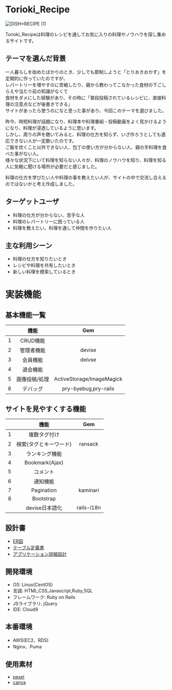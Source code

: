 # Torioki_Recipe

![DISH×RECIPE (1)](https://user-images.githubusercontent.com/106646758/187017213-e1a99488-b11e-429e-af4a-a8643e04fbf3.png)

Torioki_Recipeは料理のレシピを通してお気に入りの料理やノウハウを探し集めるサイトです。

## テーマを選んだ背景
一人暮らしを始めたばかりのとき、少しでも節制しようと「とりおきおかず」を定期的に作っていたのですが、<br>
レパートリーを増やすのに苦戦したり、親から教わってこなかった食材の下ごしらえや当たり前の知識がなくて<br>
食材をダメにした経験があり、その時に「普段投稿されているレシピに、直接料理の注意点などが後書きできる」<br>
サイトがあったら使うのになと思った事があり、今回このテーマを選びました。<br>

昨今、時短料理が話題になり、料理本や料理番組・投稿動画をよく見かけるようになり、料理が浸透しているように思います。<br>
しかし、周りの声を聴いてみると、料理の仕方を知らず、いざ作ろうとしても適応できない人が一定数いたのです。<br>
ご飯を炊くこと以外できない人、包丁の使い方が分からない人、親の手料理を食べた事がない人。<br>
様々な状況下にいて料理を知らない人々が、料理のノウハウを知り、料理を知る人に気軽に聞ける場所が必要だと感じました。<br>

料理の仕方を学びたい人や料理の事を教えたい人が、サイトの中で交流し合えるのではないかと考え作成しました。

## ターゲットユーザ
- 料理の仕方が分からない、苦手な人
- 料理のレパートリーに困っている人
- 料理を教えたい、料理を通して仲間を作りたい人

## 主な利用シーン
- 料理の仕方を知りたいとき
- レシピや料理を共有したいとき
- 新しい料理を模索しているとき

# 実装機能
## 基本機能一覧
| | 機能 | Gem |
|:-:|:-:|:-:|
|1|CRUD機能||
|2|管理者機能|devise|
|3|会員機能|deivse|
|4|退会機能||
|5|画像投稿/処理|ActiveStorage/ImageMagick|
|6|デバッグ|pry-byebug,pry-rails|

## サイトを見やすくする機能
||機能|Gem|
|:-:|:-:|:-:|
|1|複数タグ付け||
|2|検索(タグとキーワード)|ransack|
|3|ランキング機能||
|4|Bookmark(Ajax)||
|5|コメント||
|6|通知機能||
|7|Pagination|kaminari|
|8|Bootstrap||
||devise日本語化|rails-i18n|

## 設計書
- [ER図](https://app.diagrams.net/#G19IT4eb-ODjpnKxVwaQqhCoQIzikn0yAO)
- [テーブル定義書](https://docs.google.com/spreadsheets/d/1_RG8K9y7yeDuKJj9YIw1XFF6M2Hqrjxr1tLJaWPnFFk/edit#gid=1373217982)
- [アプリケーション詳細設計](https://docs.google.com/spreadsheets/d/1lDUJL8e82KvzuksykRMzJr56p5FeuLPuo7mrQIVGZZw/edit#gid=868872552)

## 開発環境
- OS: Linux(CentOS)
- 言語: HTML,CSS,Javascript,Ruby,SQL
- フレームワーク: Ruby on Rails
- JSライブラリ: jQuery
- IDE: Cloud9

## 本番環境
- AWS(EC2、RDS)
- Nginx、Puma

## 使用素材
- [pexel](https://www.pexels.com/ja-jp/)
- [canva](https://www.canva.com/)
